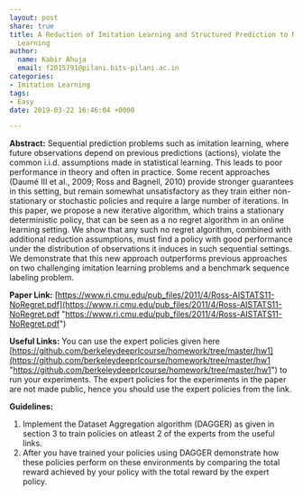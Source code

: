 ```yaml
---
layout: post
share: true
title: A Reduction of Imitation Learning and Structured Prediction to No-Regret Online
  Learning
author:
  name: Kabir Ahuja
  email: f2015791@pilani.bits-pilani.ac.in
categories:
- Imitation Learning
tags:
- Easy
date: 2019-03-22 16:46:04 +0000

---
```

**Abstract:** Sequential prediction problems such as imitation learning, where future observations depend on previous predictions (actions), violate the common i.i.d. assumptions made in statistical learning. This leads to poor performance in theory and often in practice. Some recent approaches (Daumé III et al., 2009; Ross and Bagnell, 2010) provide stronger guarantees in this setting, but remain somewhat unsatisfactory as they train either non-stationary or stochastic policies and require a large number of iterations. In this paper, we propose a new iterative algorithm, which trains a stationary deterministic policy, that can be seen as a no regret algorithm in an online learning setting. We show that any such no regret algorithm, combined with additional reduction assumptions, must find a policy with good performance under the distribution of observations it induces in such sequential settings. We demonstrate that this new approach outperforms previous approaches on two challenging imitation learning problems and a benchmark sequence labeling problem.

**Paper Link:** [https://www.ri.cmu.edu/pub_files/2011/4/Ross-AISTATS11-NoRegret.pdf](https://www.ri.cmu.edu/pub_files/2011/4/Ross-AISTATS11-NoRegret.pdf "https://www.ri.cmu.edu/pub_files/2011/4/Ross-AISTATS11-NoRegret.pdf")

**Useful Links:** You can use the expert policies given here [https://github.com/berkeleydeeprlcourse/homework/tree/master/hw1](https://github.com/berkeleydeeprlcourse/homework/tree/master/hw1 "https://github.com/berkeleydeeprlcourse/homework/tree/master/hw1") to run your experiments. The expert policies for the experiments in the paper are not made public, hence you should use the expert policies from the link.

**Guidelines:** 

1. Implement the Dataset Aggregation algorithm (DAGGER) as given in section 3 to train policies on atleast 2 of the experts from the useful links.
2. After you have trained your policies using DAGGER demonstrate how these policies perform on these environments by comparing the total reward achieved by your policy with the total reward by the expert policy.